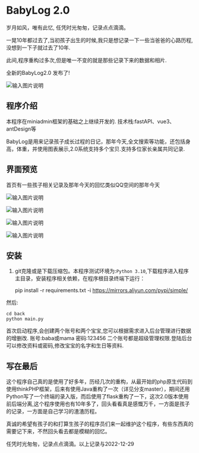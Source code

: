 
# BabyLog 2.0

岁月如风，唯有此忆, 任凭时光匆匆，记录点点滴滴。 

一晃10年都过去了,当初孩子出生的时候,我只是想记录一下一些当爸爸的心路历程,没想到一下子就过去了10年.

此间,程序重构过多次,但是唯一不变的就是那些记录下来的数据和相片.

全新的BabyLog2.0 发布了!

![输入图片说明](./imgs/001.png "首页预览")


## 程序介绍

本程序在miniadmin框架的基础之上继续开发的.
技术栈:fastAPI、vue3、antDesign等

BabyLog是用来记录孩子成长过程的日记，那年今天,全文搜索等功能，还包括身高，体重，并使用图表展示,2.0系统支持多个宝贝.支持多位家长亲属共同记录.


## 界面预览

首页有一些孩子相关记录及那年今天的回忆类似QQ空间的那年今天

![输入图片说明](./imgs/001.png)

![输入图片说明](./imgs/002.png)

![输入图片说明](./imgs/003.png)

![输入图片说明](./imgs/004.png)




## 安装

1. git克隆或是下载压缩包。本程序测试环境为:`Python 3.10`,下载程序进入程序主目录，安装程序相关依赖，在程序根目录终端下运行：

    pip install -r requirements.txt -i https://mirrors.aliyun.com/pypi/simple/

然后:

    cd back
    python main.py


首次启动程序,会创建两个账号和两个宝宝,您可以根据需求进入后台管理进行数据的增删改.
账号:baba或mama 密码:123456  二个账号都是超级管理权限.登陆后台可以修改资料或密码,修改宝宝的名字和生日等资料.


## 写在最后

这个程序自己真的是使用了好多年，历经几次的重构，从最开始的php原生代码到使用thinkPHP框架，后来有使用Java重构了一次（详见分支master），期间还用Python写了一个终端的录入版，而后使用了flask重构了一下，这次2.0版本使用前后端分离,这个程序使用也有10年多了，回头看看真是感慨万千，一方面是孩子的记录，一方面是自己学习的渣渣历程。

真诚的希望有孩子的和打算生孩子的程序员们来一起维护这个程序，有些东西真的需要记下来，不然回头看去都是模糊的回忆。

任凭时光匆匆，记录点点滴滴。以上记录与2022-12-29
   



